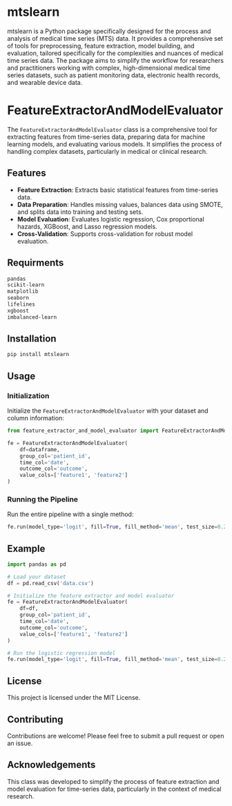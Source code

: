 # mtslearn

mtslearn is a Python package specifically designed for the process and analysis of medical time series (MTS) data. It provides a comprehensive set of tools for preprocessing, feature extraction, model building, and evaluation, tailored specifically for the complexities and nuances of medical time series data. The package aims to simplify the workflow for researchers and practitioners working with complex, high-dimensional medical time series datasets, such as patient monitoring data, electronic health records, and wearable device data.

# FeatureExtractorAndModelEvaluator

The `FeatureExtractorAndModelEvaluator` class is a comprehensive tool for extracting features from time-series data, preparing data for machine learning models, and evaluating various models. It simplifies the process of handling complex datasets, particularly in medical or clinical research.

## Features

- **Feature Extraction**: Extracts basic statistical features from time-series data.
- **Data Preparation**: Handles missing values, balances data using SMOTE, and splits data into training and testing sets.
- **Model Evaluation**: Evaluates logistic regression, Cox proportional hazards, XGBoost, and Lasso regression models.
- **Cross-Validation**: Supports cross-validation for robust model evaluation.

## Requirments

```bash
pandas
scikit-learn
matplotlib
seaborn
lifelines
xgboost
imbalanced-learn
```

## Installation

```bash
pip install mtslearn
```

## Usage

### Initialization

Initialize the `FeatureExtractorAndModelEvaluator` with your dataset and column information:

```python
from feature_extractor_and_model_evaluator import FeatureExtractorAndModelEvaluator

fe = FeatureExtractorAndModelEvaluator(
    df=dataframe,
    group_col='patient_id',
    time_col='date',
    outcome_col='outcome',
    value_cols=['feature1', 'feature2']
)
```

### Running the Pipeline

Run the entire pipeline with a single method:

```python
fe.run(model_type='logit', fill=True, fill_method='mean', test_size=0.2, balance_data=True, cross_val=False)
```

## Example

```python
import pandas as pd

# Load your dataset
df = pd.read_csv('data.csv')

# Initialize the feature extractor and model evaluator
fe = FeatureExtractorAndModelEvaluator(
    df=df,
    group_col='patient_id',
    time_col='date',
    outcome_col='outcome',
    value_cols=['feature1', 'feature2']
)

# Run the logistic regression model
fe.run(model_type='logit', fill=True, fill_method='mean', test_size=0.2, balance_data=True, cross_val=False)
```

## License

This project is licensed under the MIT License.

## Contributing

Contributions are welcome! Please feel free to submit a pull request or open an issue.

## Acknowledgements

This class was developed to simplify the process of feature extraction and model evaluation for time-series data, particularly in the context of medical research.
```
